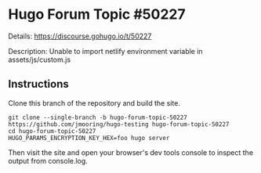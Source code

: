 # Hugo Forum Topic #50227

Details: <https://discourse.gohugo.io/t/50227>

Description: Unable to import netlify environment variable in assets/js/custom.js

## Instructions

Clone this branch of the repository and build the site.

```text
git clone --single-branch -b hugo-forum-topic-50227 https://github.com/jmooring/hugo-testing hugo-forum-topic-50227
cd hugo-forum-topic-50227
HUGO_PARAMS_ENCRYPTION_KEY_HEX=foo hugo server
```

Then visit the site and open your browser's dev tools console to inspect the output from console.log.
